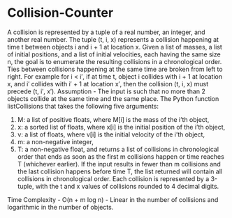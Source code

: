# Collision-Counter

A collision is represented by a tuple of a real number, an integer, and another real number. The tuple (t, i, x) represents a collision happening at time t between objects i and i + 1 at location x. Given a list of masses, a list of initial positions, and a list of initial velocities, each having the same size n, the goal is to enumerate the resulting collisions in a chronological order. Ties between collisions happening at the same time are broken from left to right. For example for i < i′, if at time t, object i collides with i + 1 at location x, and i′ collides with i′ + 1 at location x′, then the collision (t, i, x) must precede (t, i′, x′).
Assumption - The input is such that no more than 2 objects collide at the same time and the same place.
The Python function listCollisions that takes the following five arguments:
1. M: a list of positive floats, where M[i] is the mass of the i’th object,
2. x: a sorted list of floats, where x[i] is the initial position of the i’th object,
3. v: a list of floats, where v[i] is the initial velocity of the i’th object,
4. m: a non-negative integer,
5. T: a non-negative float,
and returns a list of collisions in chronological order that ends as soon as the first m collisions happen or time reaches T (whichever earlier). If the input results in fewer than m collisions and the last collision happens before time T, the list returned will contain all collisions in chronological order. Each collision is represented by a 3-tuple, with the t and x values of collisions rounded to 4 decimal digits.

Time Complexity - O(n + m log n) - Linear in the number of collisions and logarithmic in the number of objects.
